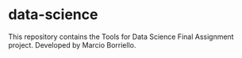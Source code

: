 # data-science
This repository contains the Tools for Data Science Final Assignment project. Developed by Marcio Borriello.
